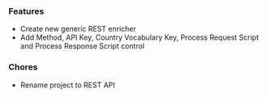 ### Features
- Create new generic REST enricher
- Add Method, API Key, Country Vocabulary Key, Process Request Script and Process Response Script control

### Chores
- Rename project to REST API